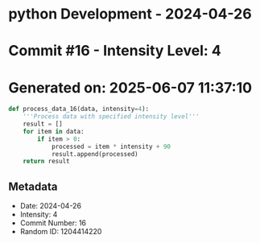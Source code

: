 ﻿# python Development - 2024-04-26
# Commit #16 - Intensity Level: 4
# Generated on: 2025-06-07 11:37:10
```python
def process_data_16(data, intensity=4):
    '''Process data with specified intensity level'''
    result = []
    for item in data:
        if item > 0:
            processed = item * intensity + 90
            result.append(processed)
    return result
```
## Metadata
- Date: 2024-04-26
- Intensity: 4
- Commit Number: 16
- Random ID: 1204414220
